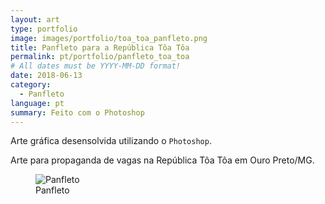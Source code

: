 ```yaml
---
layout: art
type: portfolio
image: images/portfolio/toa_toa_panfleto.png
title: Panfleto para a República Tôa Tôa
permalink: pt/portfolio/panfleto_toa_toa
# All dates must be YYYY-MM-DD format!
date: 2018-06-13
category:
  - Panfleto
language: pt
summary: Feito com o Photoshop
---
```

Arte gráfica desensolvida utilizando o `Photoshop`.

Arte para propaganda de vagas na República Tôa Tôa em Ouro Preto/MG.

<figure>
  <img src="/images/portfolio/toa_toa_panfleto.png" alt="Panfleto"/>
  <figcaption>Panfleto</figcaption>
</figure>